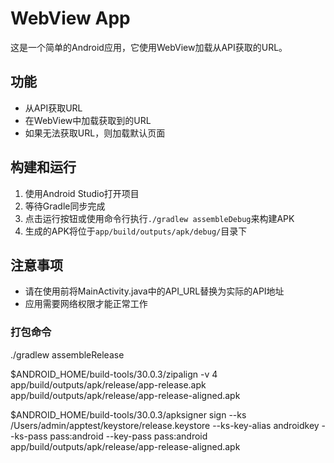 # WebView App

这是一个简单的Android应用，它使用WebView加载从API获取的URL。

## 功能

- 从API获取URL
- 在WebView中加载获取到的URL
- 如果无法获取URL，则加载默认页面

## 构建和运行

1. 使用Android Studio打开项目
2. 等待Gradle同步完成
3. 点击运行按钮或使用命令行执行`./gradlew assembleDebug`来构建APK
4. 生成的APK将位于`app/build/outputs/apk/debug/`目录下

## 注意事项

- 请在使用前将MainActivity.java中的API_URL替换为实际的API地址
- 应用需要网络权限才能正常工作


### 打包命令

 ./gradlew assembleRelease

 $ANDROID_HOME/build-tools/30.0.3/zipalign -v 4 app/build/outputs/apk/release/app-release.apk app/build/outputs/apk/release/app-release-aligned.apk

 $ANDROID_HOME/build-tools/30.0.3/apksigner sign --ks /Users/admin/apptest/keystore/release.keystore --ks-key-alias androidkey --ks-pass pass:android --key-pass pass:android app/build/outputs/apk/release/app-release-aligned.apk